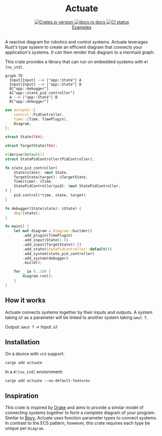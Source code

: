 <div align="center">
  <h1>Actuate</h1>

 <a href="https://crates.io/crates/actuate">
    <img src="https://img.shields.io/crates/v/actuate?style=flat-square"
    alt="Crates.io version" />
  </a>
  <a href="https://docs.rs/actuate">
    <img src="https://img.shields.io/badge/docs-latest-blue.svg?style=flat-square"
      alt="docs.rs docs" />
  </a>
   <a href="https://github.com/actuate-rs/actuate/actions">
    <img src="https://github.com/actuate-rs/actuate/actions/workflows/ci.yml/badge.svg"
      alt="CI status" />
  </a>
</div>

<div align="center">
 <a href="https://github.com/actuate-rs/actuate/tree/main/examples">Examples</a>
</div>

<br />

A reactive diagram for robotics and control systems.
Actuate leverages Rust's type system to create an efficient diagram that connects your application's systems. It can then render that diagram to a mermaid graph.

This crate provides a library that
can run on embedded systems with `#![no_std]`.

```mermaid
graph TD
  Input[Input] --> |"app::State"| A
  Input[Input] --> |"app::State"| B
  B["app::debugger"]
  A["app::state_pid_controller"]
  A --> |"app::State"| B
  B["app::debugger"]
```

```rust
use actuate::{
    control::PidController,
    time::{Time, TimePlugin},
    Diagram,
};

struct State(f64);

struct TargetState(f64);

#[derive(Default)]
struct StatePidController(PidController);

fn state_pid_controller(
    State(state): &mut State,
    TargetState(target): &TargetState,
    Time(time): &Time,
    StatePidController(pid): &mut StatePidController,
) {
    pid.control(*time, state, target)
}

fn debugger(State(state): &State) {
    dbg!(state);
}

fn main() {
    let mut diagram = Diagram::builder()
        .add_plugin(TimePlugin)
        .add_input(State(1.))
        .add_input(TargetState(5.))
        .add_state(StatePidController::default())
        .add_system(state_pid_controller)
        .add_system(debugger)
        .build();

    for _ in 0..100 {
        diagram.run();
    }
}
```

## How it works
Actuate connects systems together by their inputs and outputs.
A system taking `&T` as a parameter will be linked to another system taking `&mut T`.

Output: `&mut T` -> Input: `&T`

## Installation
On a device with `std` support:
```
cargo add actuate
```

In a `#![no_std]` enviornment:
```
cargo add actuate --no-default-features
```

## Inspiration
This crate is inspired by [Drake](https://drake.mit.edu) and aims to provide a similar model of
connecting systems together to form a complete diagram of your program.
Similar to [Bevy](https://docs.rs/bevy/latest/bevy/), Actuate uses function parameter types to connect systems.
In contrast to the ECS pattern, however, this crate requires each type be unique per `Diagram`.
